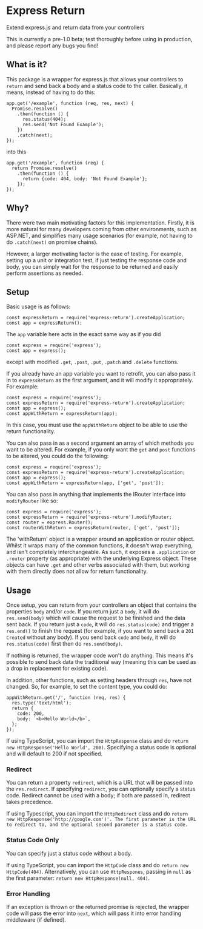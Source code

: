 # Express Return
Extend express.js and return data from your controllers

This is currently a pre-1.0 beta; test thoroughly before using in production, and please report any bugs you find!

## What is it?
This package is a wrapper for express.js that allows your controllers to `return` and send back a body and a status code to the caller. Basically, it means, instead of having to do this:

```
app.get('/example', function (req, res, next) {
  Promise.resolve()
    .then(function () {
      res.status(404);
      res.send('Not Found Example');
    })
    .catch(next);
});
```

into this

```
app.get('/example', function (req) {
  return Promise.resolve()
    .then(function () {
      return {code: 404, body: 'Not Found Example'};
    });
});
```

## Why?
There were two main motivating factors for this implementation. Firstly, it is more natural for many developers coming from other environments, such as ASP.NET, and simplifies many usage scenarios (for example, not having to do `.catch(next)` on promise chains).

However, a larger motivating factor is the ease of testing. For example, setting up a unit or integration test, if just testing the response code and body, you can simply wait for the response to be returned and easily perform assertions as needed.

## Setup
Basic usage is as follows:

```
const expressReturn = require('express-return').createApplication;
const app = expressReturn();
```

The `app` variable here acts in the exact same way as if you did

```
const express = require('express');
const app = express();
```

except with modified `.get`, `.post`, `.put`, `.patch` and `.delete` functions.

If you already have an app variable you want to retrofit, you can also pass it in to `expressReturn` as the first argument, and it will modify it appropriately. For example:

```
const express = require('express');
const expressReturn = require('express-return').createApplication;
const app = express();
const appWithReturn = expressReturn(app);
```

In this case, you must use the `appWithReturn` object to be able to use the return functionality.

You can also pass in as a second argument an array of which methods you want to be altered. For example, if you only want the `get` and `post` functions to be altered, you could do the following:

```
const express = require('express');
const expressReturn = require('express-return').createApplication;
const app = express();
const appWithReturn = expressReturn(app, ['get', 'post']);
```

You can also pass in anything that implements the IRouter interface into `modifyRouter` like so:

```
const express = require('express');
const expressReturn = require('express-return').modifyRouter;
const router = express.Router();
const routerWithReturn = expressReturn(router, ['get', 'post']);
```

The 'withReturn' object is a wrapper around an application or router object. Whilst it wraps many of the common functions, it doesn't wrap everything, and isn't completely interchangeable. As such, it exposes a `.application` or `.router` property (as appropriate) with the underlying Express object. These objects can have `.get` and other verbs associated with them, but working with them directly does not allow for return functionality. 

## Usage
Once setup, you can return from your controllers an object that contains the properties `body` and/or `code`. If you return just a `body`, it will do `res.send(body)` which will cause the request to be finished and the data sent back. If you return just a `code`, it will do `res.status(code)` and trigger a `res.end()` to finish the request (for example, if you want to send back a `201 Created` without any body). If you send back `code` and `body`, it will do `res.status(code)` first then do `res.send(body)`.

If nothing is returned, the wrapper code won't do anything. This means it's possible to send back data the traditional way (meaning this can be used as a drop in replacement for existing code).

In addition, other functions, such as setting headers through `res`, have not changed. So, for example, to set the content type, you could do:

```
appWithReturn.get('/', function (req, res) {
  res.type('text/html');
  return {
    code: 200,
    body: `<b>Hello World</b>`,
  };
});
```

If using TypeScript, you can import the `HttpResponse` class and do `return new HttpResponse('Hello World', 200)`. Specifying a status code is optional and will default to 200 if not specified.

### Redirect

You can return a property `redirect`, which is a URL that will be passed into the `res.redirect`. If specifying `redirect`, you can optionally specify a status code. Redirect cannot be used with a body; if both are passed in, redirect takes precedence.

If using Typescript, you can import the `HttpRedirect` class and do `return new HttpResponse('http://google.com')'. The first parameter is the URL to redirect to, and the optional second parameter is a status code.`

### Status Code Only

You can specify just a status code without a body.

If using TypeScript, you can import the `HttpCode` class and do `return new HttpCode(404)`. Alternatively, you can use `HttpRespones`, passing in `null` as the first parameter: `return new HttpResponse(null, 404)`.

### Error Handling
If an exception is thrown or the returned promise is rejected, the wrapper code will pass the error into `next`, which will pass it into error handling middleware (if defined).
